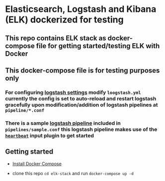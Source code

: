 # Elasticsearch, Logstash and Kibana (ELK) dockerized for testing

## This repo contains ELK stack as docker-compose file for getting started/testing ELK with Docker

## This docker-compose file is for testing purposes only

### For configuring [logstash settings](https://www.elastic.co/guide/en/logstash/current/logstash-settings-file.html) modify `loogstash.yml` currently the config is set to auto-reload and restart logstash gracefully upon modification/addition of logstash pipelines at `pipeline/*.conf`

### There is a sample [logstash pipeline](https://www.elastic.co/guide/en/logstash/current/configuration.html) included in `pipelines/sample.conf` this logstash pipeline makes use of the [`heartbeat`](https://www.elastic.co/guide/en/logstash/current/plugins-inputs-heartbeat.html) input plugin to get started

## Getting started

* [Install Docker Compose](https://docs.docker.com/compose/install/)

* clone this repo `cd elk-stack` and run `docker-compose up -d`